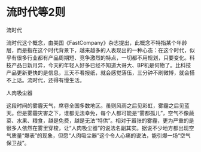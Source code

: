 # 流时代等2则

流时代

流时代这个概念，由美国《FastCompany》杂志提出，此概念不特指某个年龄层，而是指在这个时代背景下，越来越多的人表现出的一种心态：在这个时代，似乎有很多行业都有产品周期短、竞争激烈的特点，一切都不用规划，只要变化。科技产品日新月异，今天的年轻人好多已经不知道大哥大、BP机是何物了。比科技产品更新更快的是信息，三天不看报纸，就会感觉落伍，三分钟不刷微博，就会搭不上话。流时代，还得有慢生活。

人肉吸尘器

这段时间的雾霾天气，席卷全国多数地区。虽则风雨之后见彩虹，雾霾之后见蓝天。但是雾霾灾害之下，谁都无法幸免，每个人都可能是“雾都孤儿”，空气不像蔬菜、水果、粮食，越是免费，越是无法“特供”。相对于嚣张的雾霾，更为严重的是很多人依然在雾里穿梭，让“人肉吸尘器”的说法名副其实。据说不少地方都出现空气质量“爆表”的现象，但愿“人肉吸尘器”这个令人心痛的说法，能引爆一场“空气保卫战”。